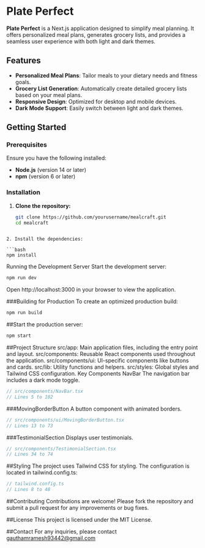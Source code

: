 # Plate Perfect

**Plate Perfect** is a Next.js application designed to simplify meal planning. It offers personalized meal plans, generates grocery lists, and provides a seamless user experience with both light and dark themes.

## Features

- **Personalized Meal Plans**: Tailor meals to your dietary needs and fitness goals.
- **Grocery List Generation**: Automatically create detailed grocery lists based on your meal plans.
- **Responsive Design**: Optimized for desktop and mobile devices.
- **Dark Mode Support**: Easily switch between light and dark themes.

## Getting Started

### Prerequisites

Ensure you have the following installed:

- **Node.js** (version 14 or later)
- **npm** (version 6 or later)

### Installation

1. **Clone the repository:**

   ```bash
   git clone https://github.com/yourusername/mealcraft.git
   cd mealcraft
```

2. Install the dependencies:

```bash
npm install
```

Running the Development Server
Start the development server:

```bash
npm run dev
```

Open http://localhost:3000 in your browser to view the application.

###Building for Production
To create an optimized production build:

```bash
npm run build
```
##Start the production server:

```bash
npm start
```

##Project Structure
src/app: Main application files, including the entry point and layout.
src/components: Reusable React components used throughout the application.
src/components/ui: UI-specific components like buttons and cards.
src/lib: Utility functions and helpers.
src/styles: Global styles and Tailwind CSS configuration.
Key Components
NavBar
The navigation bar includes a dark mode toggle.

```typescript
// src/components/NavBar.tsx
// Lines 5 to 102
```

###MovingBorderButton
A button component with animated borders.

```typescript
// src/components/ui/MovingBorderButton.tsx
// Lines 13 to 73
```

###TestimonialSection
Displays user testimonials.

```typescript
// src/components/TestimonialSection.tsx
// Lines 34 to 74
```

##Styling
The project uses Tailwind CSS for styling. The configuration is located in tailwind.config.ts:

```typescript
// tailwind.config.ts
// Lines 8 to 48
```

##Contributing
Contributions are welcome! Please fork the repository and submit a pull request for any improvements or bug fixes.

##License
This project is licensed under the MIT License.

##Contact
For any inquiries, please contact gauthamramesh93442@gmail.com
